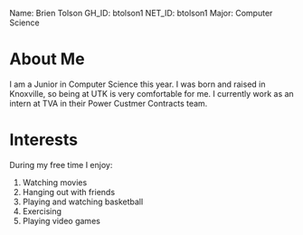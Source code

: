 Name: Brien Tolson
GH_ID: btolson1
NET_ID: btolson1
Major: Computer Science
# About Me
I am a Junior in Computer Science this year. I was born and raised in Knoxville, so being at UTK is very comfortable for me.
I currently work as an intern at TVA in their Power Custmer Contracts team.

# Interests
During my free time I enjoy:
1. Watching movies 
1. Hanging out with friends 
1. Playing and watching basketball 
1. Exercising 
1. Playing video games
